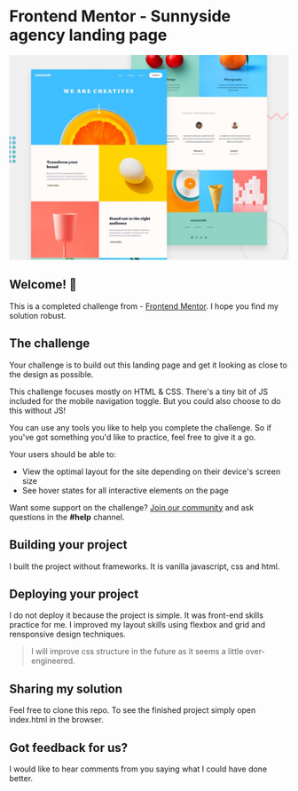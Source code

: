 # Frontend Mentor - Sunnyside agency landing page

![Design preview for the Sunnyside agency landing page coding challenge](./design/desktop-preview.jpg)

## Welcome! 👋

This is a completed challenge from - [Frontend Mentor](https://www.frontendmentor.io). I hope you find my solution robust. 
## The challenge

Your challenge is to build out this landing page and get it looking as close to the design as possible.

This challenge focuses mostly on HTML & CSS. There's a tiny bit of JS included for the mobile navigation toggle. But you could also choose to do this without JS!

You can use any tools you like to help you complete the challenge. So if you've got something you'd like to practice, feel free to give it a go.

Your users should be able to:

- View the optimal layout for the site depending on their device's screen size
- See hover states for all interactive elements on the page

Want some support on the challenge? [Join our community](https://www.frontendmentor.io/community) and ask questions in the **#help** channel.


## Building your project

I built the project without frameworks. It is vanilla javascript, css and html.

## Deploying your project

I do not deploy it because the project is simple. It was front-end skills practice for me. I improved my layout skills using flexbox and grid and rensponsive design techniques.

  > I will improve css structure in the future as it seems a little over-engineered.

## Sharing my solution

Feel free to clone this repo. To see the finished project simply open index.html in the browser.

## Got feedback for us?

I would like to hear comments from you saying what I could have done better.
